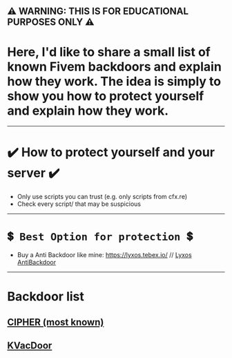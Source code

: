 ## ⚠️ WARNING: THIS IS FOR EDUCATIONAL PURPOSES ONLY ⚠️

# Here, I'd like to share a small list of known Fivem backdoors and explain how they work. The idea is simply to show you how to protect yourself and explain how they work.

---------
# ✔️ How to protect yourself and your server ✔️
- Only use scripts you can trust (e.g. only scripts from cfx.re)
- Check every script/ that may be suspicious

---------

# `💲 Best Option for protection 💲`
- Buy a Anti Backdoor like mine: https://lyxos.tebex.io/ // [Lyxos AntiBackdoor](https://lyxos.tebex.io/package/5611339)

---------
# Backdoor list

## [CIPHER (most known)](https://github.com/zImSkillz/fivem-known-backdoors/blob/main/cipher-backdoor.md)
## [KVacDoor](https://github.com/zImSkillz/fivem-known-backdoors/blob/main/kvac.cz-backdoor.md)
